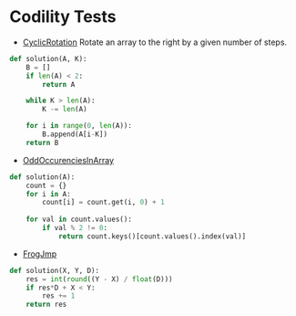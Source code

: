 # Codility Tests

* [CyclicRotation](https://codility.com/demo/results/trainingASEHVN-7VQ/)
Rotate an array to the right by a given number of steps.

```python
def solution(A, K):
    B = []
    if len(A) < 2:
        return A

    while K > len(A):
        K -= len(A)

    for i in range(0, len(A)):
        B.append(A[i-K])
    return B
```

* [OddOccurenciesInArray](https://codility.com/demo/results/trainingZ38Y5B-Y5R/)

```python
def solution(A):
    count = {}
    for i in A:
        count[i] = count.get(i, 0) + 1
        
    for val in count.values():
        if val % 2 != 0:
            return count.keys()[count.values().index(val)]
```

* [FrogJmp](https://codility.com/demo/results/trainingN9HEWR-449/)

```python
def solution(X, Y, D):
    res = int(round((Y - X) / float(D)))
    if res*D + X < Y:
        res += 1
    return res
```
